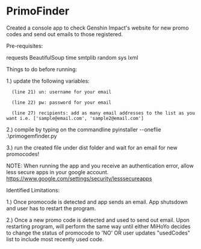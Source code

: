 # PrimoFinder

Created a console app to check Genshin Impact's website for new promo codes and send out emails to those registered.

Pre-requisites:

requests
BeautifulSoup
time
smtplib
random
sys
lxml




Things to do before running:

1.) update the following variables:

      (line 21) un: username for your email 
      
      (line 22) pw: password for your email 
      
      (line 27) recipients: add as many email addresses to the list as you want i.e. ['sample@email.com', 'sample2@email.com']
      
      
2.) compile by typing on the commandline pyinstaller --oneflie .\primogemfinder.py

3.) run the created file under dist folder and wait for an email for new promocodes!

NOTE:
When running the app and you receive an authentication error, allow less secure apps in your google account.
https://www.google.com/settings/security/lesssecureapps


Identified Limitations:

1.) Once promocode is detected and app sends an email. App shutsdown and user has to restart the program.

2.) Once a new promo code is detected and used to send out email. Upon restarting program, will perform the same way until either MiHoYo decides to change the status of promocode to 'NO' OR user updates "usedCodes" list to include most recently used code.
